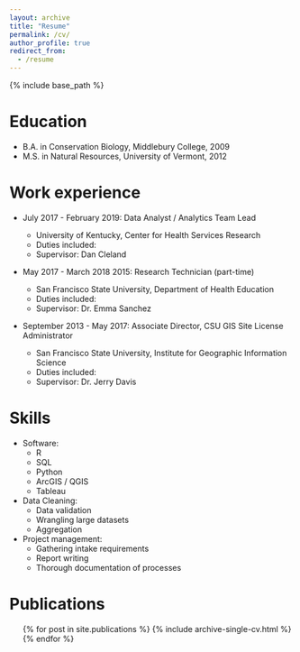 ```yaml
---
layout: archive
title: "Resume"
permalink: /cv/
author_profile: true
redirect_from:
  - /resume
---
```


{% include base_path %}

Education
======
* B.A. in Conservation Biology, Middlebury College, 2009
* M.S. in Natural Resources, University of Vermont, 2012

Work experience
======
* July 2017 - February 2019: Data Analyst / Analytics Team Lead
  * University of Kentucky, Center for Health Services Research
  * Duties included: 
  * Supervisor: Dan Cleland

* May 2017 - March 2018 2015: Research Technician (part-time)
  * San Francisco State University, Department of Health Education
  * Duties included: 
  * Supervisor: Dr. Emma Sanchez
 
* September 2013 - May 2017: Associate Director, CSU GIS Site License Administrator
  * San Francisco State University, Institute for Geographic Information Science
  * Duties included: 
  * Supervisor: Dr. Jerry Davis
  
Skills
======
* Software:
  * R
  * SQL
  * Python
  * ArcGIS / QGIS
  * Tableau
* Data Cleaning:
  * Data validation
  * Wrangling large datasets
  * Aggregation
* Project management:
  * Gathering intake requirements
  * Report writing
  * Thorough documentation of processes
 

Publications
======
  <ul>{% for post in site.publications %}
    {% include archive-single-cv.html %}
  {% endfor %}</ul>
  
